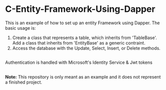 # C-Entity-Framework-Using-Dapper
This is an example of how to set up an entity Framework using Dapper.
The basic usage is:
1. Create a class that represents a table, which inherits from 'TableBase'.
Add a class that inherits from 'EntityBase' as a generic contraint.
2. Access the database with the Update, Select, Insert, or Delete methods. 
##
Authentication is handled with Microsoft's Identity Service & Jwt tokens
##
**Note:** This repository is only meant as an example and it does not represent a finished project.
